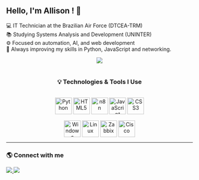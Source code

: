 ## Hello, I'm Allison ! 👋

💻 IT Technician at the Brazilian Air Force (DTCEA-TRM)  
📚 Studying Systems Analysis and Development (UNINTER)  
⚙️ Focused on automation, AI, and web development  
🚀 Always improving my skills in Python, JavaScript and networking.  

<div align="center">
  <a href="https://github.com/allison3m">
    <img src="https://github-readme-stats.vercel.app/api?username=allison3m&show_icons=true&theme=dracula&include_all_commits=true&count_private=true"/>
  </a>
</div>

<div align="center"><br>
  <h3>💡 Technologies & Tools I Use</h3><br>

  <!-- Linguagens e Desenvolvimento -->
  <img align="center" alt="Python" height="45" width="45" src="https://cdn.jsdelivr.net/gh/devicons/devicon/icons/python/python-original.svg">
  <img align="center" alt="HTML5" height="45" width="45" src="https://cdn.jsdelivr.net/gh/devicons/devicon/icons/html5/html5-original.svg">
  <img align="center" alt="n8n" height="45" width="45" src="https://avatars.githubusercontent.com/u/45487711?s=200&v=4">
  <img align="center" alt="JavaScript" height="45" width="45" src="https://cdn.jsdelivr.net/gh/devicons/devicon/icons/javascript/javascript-original.svg">
  <img align="center" alt="CSS3" height="45" width="45" src="https://cdn.jsdelivr.net/gh/devicons/devicon/icons/css3/css3-original.svg">
  <br><br>

  <!-- Infraestrutura e Redes -->
  <img align="center" alt="Windows Server" height="45" width="45" src="https://cdn.jsdelivr.net/gh/devicons/devicon/icons/windows8/windows8-original.svg">
  <img align="center" alt="Linux" height="45" width="45" src="https://cdn.jsdelivr.net/gh/devicons/devicon/icons/linux/linux-original.svg">
  <img align="center" alt="Zabbix" height="45" width="45" src="https://www.zabbix.com/favicon.ico">
  <img align="center" alt="Cisco" height="45" width="45" src="https://cdn.jsdelivr.net/gh/devicons/devicon/icons/cisco/cisco-original.svg">
</div>




  ---

### 🌎 Connect with me

<div>
  <a href="https://www.instagram.com/allisonfaf" target="_blank">
    <img src="https://img.shields.io/badge/-Instagram-%23E4405F?style=for-the-badge&logo=instagram&logoColor=white">
  </a>
  <a href="https://www.linkedin.com/in/allison-filipe-b807b7211/" target="_blank">
    <img src="https://img.shields.io/badge/-LinkedIn-%230077B5?style=for-the-badge&logo=linkedin&logoColor=white">
  </a>
</div>
  




